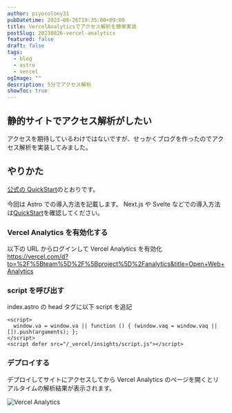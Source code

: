 ```yaml
---
author: piyocolony31
pubDatetime: 2023-08-26T19:35:00+09:00
title: VercelAnalyticsでアクセス解析を簡単実装
postSlug: 20230826-vercel-analytics
featured: false
draft: false
tags:
  - blog
  - astro
  - vercel
ogImage: ""
description: 5分でアクセス解析
showToc: true
---
```


## 静的サイトでアクセス解析がしたい

アクセスを期待しているわけではないですが、せっかくブログを作ったのでアクセス解析を実装してみました。

## やりかた

[公式の QuickStart](https://vercel.com/docs/analytics/quickstart)のとおりです。

今回は Astro での導入方法を記載します。
Next.js や Svelte などでの導入方法は[QuickStart](https://vercel.com/docs/analytics/quickstart)を確認してください。

### Vercel Analytics を有効化する

以下の URL からログインして Vercel Analytics を有効化
https://vercel.com/d?to=%2F%5Bteam%5D%2F%5Bproject%5D%2Fanalytics&title=Open+Web+Analytics

### script を呼び出す

index.astro の head タグに以下 script を追記

```
<script>
  window.va = window.va || function () { (window.vaq = window.vaq || []).push(arguments); };
</script>
<script defer src="/_vercel/insights/script.js"></script>
```

### デプロイする

デプロイしてサイトにアクセスしてから Vercel Analytics のページを開くとリアルタイムの解析結果が表示されます。

![Vercel Analytics](/assets/post/20230826-vercel-analytics.png)
